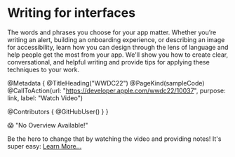 # Writing for interfaces

The words and phrases you choose for your app matter. Whether you’re writing an alert, building an onboarding experience, or describing an image for accessibility, learn how you can design through the lens of language and help people get the most from your app. We'll show you how to create clear, conversational, and helpful writing and provide tips for applying these techniques to your work.


@Metadata {
   @TitleHeading("WWDC22")
   @PageKind(sampleCode)
   @CallToAction(url: "https://developer.apple.com/wwdc22/10037", purpose: link, label: "Watch Video")

   @Contributors {
      @GitHubUser(<replace this with your GitHub handle>)
   }
}

😱 "No Overview Available!"

Be the hero to change that by watching the video and providing notes! It's super easy:
 [Learn More…](https://wwdcnotes.github.io/WWDCNotes/documentation/wwdcnotes/contributing)
